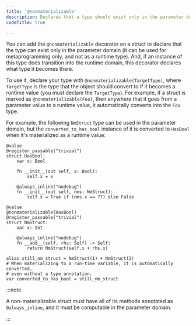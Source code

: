 ```yaml
---
title: '@nonmaterializable'
description: Declares that a type should exist only in the parameter domain.
codeTitle: true

---
```


You can add the `@nonmaterializable` decorator on a struct to declare that the
type can exist only in the parameter domain (it can be used for metaprogramming
only, and not as a runtime type). And, if an instance of this type does
transition into the runtime domain, this decorator declares what type it
becomes there.

To use it, declare your type with `@nonmaterializable(TargetType)`, where
`TargetType` is the type that the object should convert to if it becomes a
runtime value (you must declare the `TargetType`). For example, if a struct is
marked as `@nonmaterializable(Foo)`, then anywhere that it goes from a
parameter value to a runtime value, it automatically converts into the `Foo`
type.

For example, the following `NmStruct` type can be used in the parameter domain,
but the `converted_to_has_bool` instance of it is converted to `HasBool` when it's
materialized as a runtime value:

```mojo
@value
@register_passable("trivial")
struct HasBool:
    var x: Bool

    fn __init__(out self, x: Bool):
        self.x = x

    @always_inline("nodebug")
    fn __init__(out self, nms: NmStruct):
        self.x = True if (nms.x == 77) else False

@value
@nonmaterializable(HasBool)
@register_passable("trivial")
struct NmStruct:
    var x: Int

    @always_inline("nodebug")
    fn __add__(self, rhs: Self) -> Self:
        return NmStruct(self.x + rhs.x)

alias still_nm_struct = NmStruct(1) + NmStruct(2)
# When materializing to a run-time variable, it is automatically converted,
# even without a type annotation.
var converted_to_has_bool = still_nm_struct
```

:::note

A non-materializable struct must have all of its methods annotated
as `@always_inline`, and it must be computable in the parameter domain.

:::
